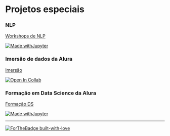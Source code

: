 # Projetos especiais



### NLP

[Workshops de NLP](https://github.com/lingsv/NLP-Workshops)

[![Made withJupyter](https://img.shields.io/badge/Made%20with-Jupyter-orange?style=for-the-badge&logo=Jupyter)](https://jupyter.org/try)

### Imersão de dados da Alura

[Imersão](https://github.com/lingsv/imersao_alura_dados)

[![Open In Collab](https://colab.research.google.com/assets/colab-badge.svg)](https://colab.research.google.com/github/Naereen/badges)

### Formação em Data Science da Alura

[Formação DS](https://github.com/lingsv/alura_ds)

[![Made withJupyter](https://img.shields.io/badge/Made%20with-Jupyter-orange?style=for-the-badge&logo=Jupyter)](https://jupyter.org/try)

*********************





[![ForTheBadge built-with-love](http://ForTheBadge.com/images/badges/built-with-love.svg)](https://GitHub.com/Naereen/)
